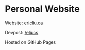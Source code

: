 # Personal Website

Website: [ericliu.ca](http://ericliu.ca)

Devpost: [/eliucs](https://devpost.com/eliucs)

Hosted on GitHub Pages

